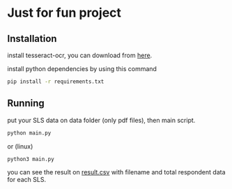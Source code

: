 # Just for fun project

## Installation

install tesseract-ocr, you can download from [here]([https://](https://github.com/UB-Mannheim/tesseract/wiki#tesseract-installer-for-windows)).

install python dependencies by using this command

```bash
pip install -r requirements.txt
```

## Running

put your SLS data on data folder (only pdf files), then main script.

```bash
python main.py
```

or (linux)

```bash
python3 main.py
```

you can see the result on [result.csv](./result.csv) with filename and total respondent data for each SLS.